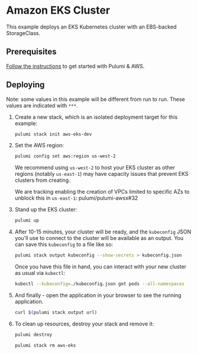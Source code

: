 # Amazon EKS Cluster

This example deploys an EKS Kubernetes cluster with an EBS-backed StorageClass.

## Prerequisites

[Follow the instructions](https://www.pulumi.com/docs/clouds/aws/get-started/begin/)
to get started with Pulumi & AWS.

## Deploying

Note: some values in this example will be different from run to run.
These values are indicated with `***`.

1. Create a new stack, which is an isolated deployment target for this example:

   ```bash
   pulumi stack init aws-eks-dev
   ```

2. Set the AWS region:

   ```bash
   pulumi config set aws:region us-west-2
   ```

   We recommend using `us-west-2` to host your EKS cluster as other regions (notably `us-east-1`) may have capacity issues that prevent EKS
   clusters from creating.
   
   We are tracking enabling the creation of VPCs limited to specific AZs to unblock this in `us-east-1`: pulumi/pulumi-awsx#32

3. Stand up the EKS cluster:

   ```bash
   pulumi up
   ```
4. After 10-15 minutes, your cluster will be ready, and the `kubeconfig` JSON you'll use to connect to the cluster will
   be available as an output. You can save this `kubeconfig` to a file like so:

   ```bash
   pulumi stack output kubeconfig --show-secrets > kubeconfig.json
   ```

    Once you have this file in hand, you can interact with your new cluster as usual via `kubectl`:

   ```bash
   kubectl --kubeconfig=./kubeconfig.json get pods --all-namespaces
   ```

5. And finally - open the application in your browser to see the running application.

   ```bash
   curl $(pulumi stack output url)
   ```

6. To clean up resources, destroy your stack and remove it:

   ```bash
   pulumi destroy
   ```
   ```bash
   pulumi stack rm aws-eks
   ```
